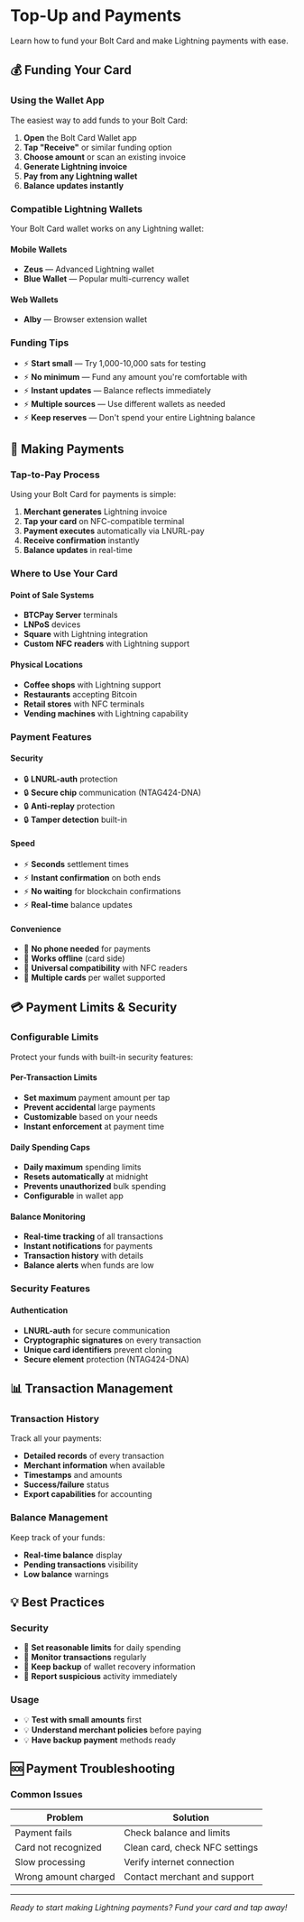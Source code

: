 # Top-Up and Payments

Learn how to fund your Bolt Card and make Lightning payments with ease.

## 💰 Funding Your Card

### Using the Wallet App

The easiest way to add funds to your Bolt Card:

1. **Open** the Bolt Card Wallet app
2. **Tap "Receive"** or similar funding option
3. **Choose amount** or scan an existing invoice
4. **Generate Lightning invoice** 
5. **Pay from any Lightning wallet**
6. **Balance updates instantly**

### Compatible Lightning Wallets

Your Bolt Card wallet works on any Lightning wallet:

#### Mobile Wallets
- **Zeus** — Advanced Lightning wallet
- **Blue Wallet** — Popular multi-currency wallet

#### Web Wallets
- **Alby** — Browser extension wallet


### Funding Tips

- ⚡ **Start small** — Try 1,000-10,000 sats for testing
- ⚡ **No minimum** — Fund any amount you're comfortable with
- ⚡ **Instant updates** — Balance reflects immediately
- ⚡ **Multiple sources** — Use different wallets as needed
- ⚡ **Keep reserves** — Don't spend your entire Lightning balance

## 🛒 Making Payments

### Tap-to-Pay Process

Using your Bolt Card for payments is simple:

1. **Merchant generates** Lightning invoice
2. **Tap your card** on NFC-compatible terminal
3. **Payment executes** automatically via LNURL-pay
4. **Receive confirmation** instantly
5. **Balance updates** in real-time

### Where to Use Your Card

#### Point of Sale Systems
- **BTCPay Server** terminals
- **LNPoS** devices  
- **Square** with Lightning integration
- **Custom NFC readers** with Lightning support


#### Physical Locations
- **Coffee shops** with Lightning support
- **Restaurants** accepting Bitcoin
- **Retail stores** with NFC terminals
- **Vending machines** with Lightning capability

### Payment Features

#### Security
- 🔒 **LNURL-auth** protection
- 🔒 **Secure chip** communication (NTAG424-DNA)
- 🔒 **Anti-replay** protection
- 🔒 **Tamper detection** built-in

#### Speed
- ⚡ **Seconds** settlement times
- ⚡ **Instant confirmation** on both ends
- ⚡ **No waiting** for blockchain confirmations
- ⚡ **Real-time** balance updates

#### Convenience
- 📱 **No phone needed** for payments
- 📱 **Works offline** (card side)
- 📱 **Universal compatibility** with NFC readers
- 📱 **Multiple cards** per wallet supported

## 💳 Payment Limits & Security

### Configurable Limits

Protect your funds with built-in security features:

#### Per-Transaction Limits
- **Set maximum** payment amount per tap
- **Prevent accidental** large payments
- **Customizable** based on your needs
- **Instant enforcement** at payment time

#### Daily Spending Caps
- **Daily maximum** spending limits
- **Resets automatically** at midnight
- **Prevents unauthorized** bulk spending
- **Configurable** in wallet app

#### Balance Monitoring
- **Real-time tracking** of all transactions
- **Instant notifications** for payments
- **Transaction history** with details
- **Balance alerts** when funds are low

### Security Features

#### Authentication
- **LNURL-auth** for secure communication
- **Cryptographic signatures** on every transaction
- **Unique card identifiers** prevent cloning
- **Secure element** protection (NTAG424-DNA)


## 📊 Transaction Management

### Transaction History

Track all your payments:

- **Detailed records** of every transaction
- **Merchant information** when available
- **Timestamps** and amounts
- **Success/failure** status
- **Export capabilities** for accounting

### Balance Management

Keep track of your funds:

- **Real-time balance** display
- **Pending transactions** visibility
- **Low balance** warnings


## 💡 Best Practices

### Security
- 🔐 **Set reasonable limits** for daily spending
- 🔐 **Monitor transactions** regularly
- 🔐 **Keep backup** of wallet recovery information
- 🔐 **Report suspicious** activity immediately

### Usage
- 💡 **Test with small amounts** first
- 💡 **Understand merchant policies** before paying
- 💡 **Have backup payment** methods ready


## 🆘 Payment Troubleshooting

### Common Issues

| Problem | Solution |
|---------|----------|
| Payment fails | Check balance and limits |
| Card not recognized | Clean card, check NFC settings |
| Slow processing | Verify internet connection |
| Wrong amount charged | Contact merchant and support |

---

*Ready to start making Lightning payments? Fund your card and tap away!*